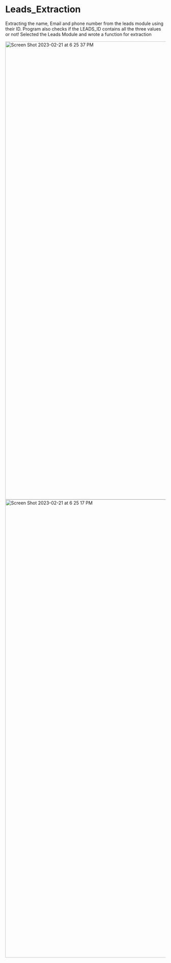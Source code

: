 # Leads_Extraction
Extracting the name, Email and phone number from the leads module using their ID. Program also checks if the LEADS_ID contains all the three values or not! Selected the Leads Module and wrote a function for extraction

<img width="1440" alt="Screen Shot 2023-02-21 at 6 25 37 PM" src="https://user-images.githubusercontent.com/125079632/220482003-47455ca1-5e6e-44db-be04-bec2638713d4.png">
<img width="1440" alt="Screen Shot 2023-02-21 at 6 25 17 PM" src="https://user-images.githubusercontent.com/125079632/220482005-d228eeb6-2a65-4535-9a62-0a608337ec70.png">
